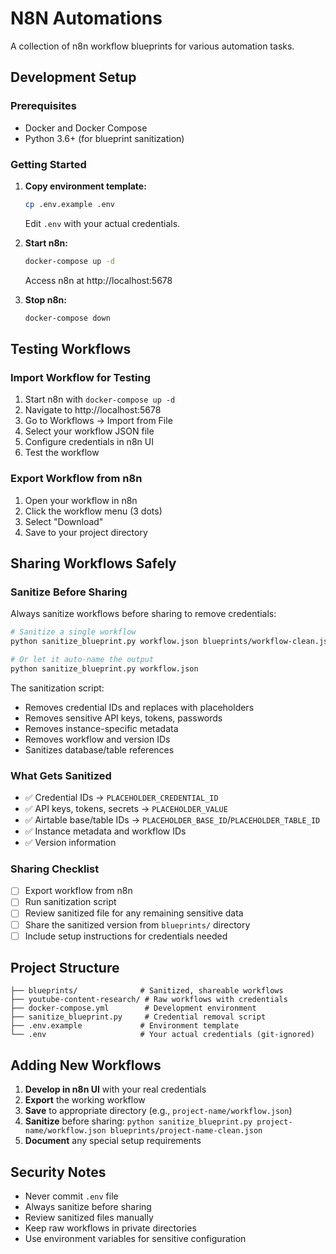 # N8N Automations

A collection of n8n workflow blueprints for various automation tasks.

## Development Setup

### Prerequisites
- Docker and Docker Compose
- Python 3.6+ (for blueprint sanitization)

### Getting Started

1. **Copy environment template:**
   ```bash
   cp .env.example .env
   ```
   Edit `.env` with your actual credentials.

2. **Start n8n:**
   ```bash
   docker-compose up -d
   ```
   Access n8n at http://localhost:5678

3. **Stop n8n:**
   ```bash
   docker-compose down
   ```

## Testing Workflows

### Import Workflow for Testing
1. Start n8n with `docker-compose up -d`
2. Navigate to http://localhost:5678
3. Go to Workflows → Import from File
4. Select your workflow JSON file
5. Configure credentials in n8n UI
6. Test the workflow

### Export Workflow from n8n
1. Open your workflow in n8n
2. Click the workflow menu (3 dots)
3. Select "Download"
4. Save to your project directory

## Sharing Workflows Safely

### Sanitize Before Sharing
Always sanitize workflows before sharing to remove credentials:

```bash
# Sanitize a single workflow
python sanitize_blueprint.py workflow.json blueprints/workflow-clean.json

# Or let it auto-name the output
python sanitize_blueprint.py workflow.json
```

The sanitization script:
- Removes credential IDs and replaces with placeholders
- Removes sensitive API keys, tokens, passwords
- Removes instance-specific metadata
- Removes workflow and version IDs
- Sanitizes database/table references

### What Gets Sanitized
- ✅ Credential IDs → `PLACEHOLDER_CREDENTIAL_ID`
- ✅ API keys, tokens, secrets → `PLACEHOLDER_VALUE`
- ✅ Airtable base/table IDs → `PLACEHOLDER_BASE_ID`/`PLACEHOLDER_TABLE_ID`
- ✅ Instance metadata and workflow IDs
- ✅ Version information

### Sharing Checklist
- [ ] Export workflow from n8n
- [ ] Run sanitization script
- [ ] Review sanitized file for any remaining sensitive data
- [ ] Share the sanitized version from `blueprints/` directory
- [ ] Include setup instructions for credentials needed

## Project Structure

```
├── blueprints/              # Sanitized, shareable workflows
├── youtube-content-research/ # Raw workflows with credentials
├── docker-compose.yml        # Development environment
├── sanitize_blueprint.py     # Credential removal script
├── .env.example             # Environment template
└── .env                     # Your actual credentials (git-ignored)
```

## Adding New Workflows

1. **Develop in n8n UI** with your real credentials
2. **Export** the working workflow
3. **Save** to appropriate directory (e.g., `project-name/workflow.json`)
4. **Sanitize** before sharing: `python sanitize_blueprint.py project-name/workflow.json blueprints/project-name-clean.json`
5. **Document** any special setup requirements

## Security Notes

- Never commit `.env` file
- Always sanitize before sharing
- Review sanitized files manually
- Keep raw workflows in private directories
- Use environment variables for sensitive configuration